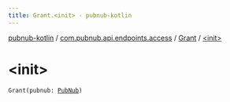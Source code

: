 ```yaml
---
title: Grant.<init> - pubnub-kotlin
---
```


[pubnub-kotlin](../../index.html) / [com.pubnub.api.endpoints.access](../index.html) / [Grant](index.html) / [&lt;init&gt;](./-init-.html)

# &lt;init&gt;

`Grant(pubnub: `[`PubNub`](../../com.pubnub.api/-pub-nub/index.html)`)`